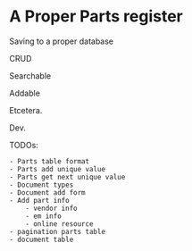 # A Proper Parts register

Saving to a proper database

CRUD

Searchable

Addable

Etcetera.

Dev.

TODOs:

    - Parts table format
    - Parts add unique value
    - Parts get next unique value
    - Document types
    - Document add form
    - Add part info
        - vendor info
        - em info
        - online resource
    - pagination parts table
    - document table
